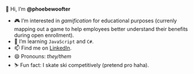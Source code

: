 👋 Hi, I’m **@phoebewoofter**
- 🎮 I’m interested in *gamification* for educational purposes (currenly mapping out a game to help employees better understand their benefits during open enrollment).
- 🌱 I’m learning `JavaScript` and `C#`.
- 📫 Find me on [LinkedIn](https://www.linkedin.com/in/phoebe-woofter-a677b01a6).
- 😄 Pronouns: *they/them*
- ⛷️ Fun fact: I skate ski competitively (pretend pro haha).

<!---
phoebewoofter/phoebewoofter is a ✨ special ✨ repository because its `README.md` (this file) appears on your GitHub profile.
You can click the Preview link to take a look at your changes.
--->
